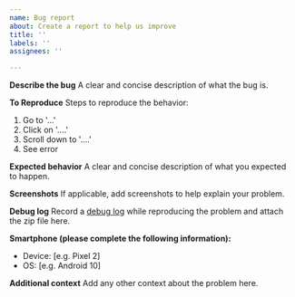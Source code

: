 ```yaml
---
name: Bug report
about: Create a report to help us improve
title: ''
labels: ''
assignees: ''

---
```


**Describe the bug**
A clear and concise description of what the bug is.

**To Reproduce**
Steps to reproduce the behavior:
1. Go to '...'
2. Click on '....'
3. Scroll down to '....'
4. See error

**Expected behavior**
A clear and concise description of what you expected to happen.

**Screenshots**
If applicable, add screenshots to help explain your problem.

**Debug log**
Record a [debug log](https://github.com/d4rken/sdmaid-public/wiki/Reporting-a-bug#debug-log) while reproducing the problem and attach the zip file here.

**Smartphone (please complete the following information):**
 - Device: [e.g. Pixel 2]
 - OS: [e.g. Android 10]

**Additional context**
Add any other context about the problem here.
